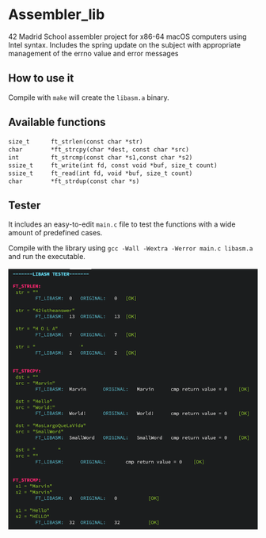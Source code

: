 # Assembler_lib

 42 Madrid School assembler project for x86-64 macOS computers using Intel syntax.
Includes the spring update on the subject with appropriate management of the errno value and error messages

## How to use it

Compile with ``make`` will create the ``libasm.a`` binary.

## Available functions
```
size_t 		ft_strlen(const char *str)
char		*ft_strcpy(char *dest, const char *src)
int			ft_strcmp(const char *s1,const char *s2)
ssize_t		ft_write(int fd, const void *buf, size_t count)
ssize_t		ft_read(int fd, void *buf, size_t count)
char		*ft_strdup(const char *s)
```
## Tester
It includes an easy-to-edit ``main.c`` file to test the functions with a wide amount of predefined cases.

Compile with the library using ``gcc -Wall -Wextra -Werror main.c libasm.a`` and run the executable.
<br/><br/>
<img src="./tester.png" width="800">
